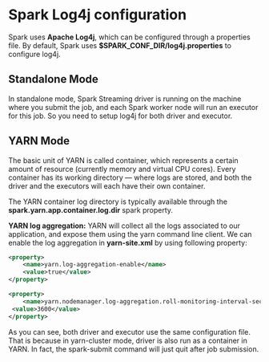 # Spark Log4j configuration

Spark uses **Apache Log4j**, which can be configured through a properties file. 
By default, Spark uses **$SPARK_CONF_DIR/log4j.properties** to configure log4j.

## Standalone Mode
In standalone mode, Spark Streaming driver is running on the machine where you submit the job, and each Spark worker node 
will run an executor for this job. So you need to setup log4j for both driver and executor.

## YARN Mode
The basic unit of YARN is called container, which represents a certain amount of resource (currently memory and virtual CPU cores). 
Every container has its working directory — where logs are stored, and both the driver and the executors will each have their own container.

The YARN container log directory is typically available through the **spark.yarn.app.container.log.dir** spark property.

**YARN log aggregation:** YARN will collect all the logs associated to our application, and expose them using 
the yarn command line client. We can enable the log aggregation in **yarn-site.xml** by using following property:

```xml
<property>
    <name>yarn.log-aggregation-enable</name>
    <value>true</value>
</property>

<property>
    <name>yarn.nodemanager.log-aggregation.roll-monitoring-interval-seconds</name>
 <value>3600</value>
</property>
```

As you can see, both driver and executor use the same configuration file. That is because in yarn-cluster mode, driver 
is also run as a container in YARN. In fact, the spark-submit command will just quit after job submission.
